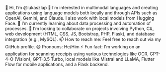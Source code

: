 👋 Hi, I’m @lukaszlap
👀 I’m interested in multimodal languages and creating applications using language models both locally and through APIs such as OpenAI, Gemini, and Claude. I also work with local models from Hugging Face.
🌱 I’m currently learning about data processing and automation of processes.
💞️ I’m looking to collaborate on projects involving Python, C#, web development (HTML, CSS, JS, Bootstrap, PHP, Flask), and database integration (e.g., MySQL).
📫 How to reach me: Feel free to reach out via my GitHub profile.
😄 Pronouns: He/Him
⚡ Fun fact: I'm working on an application for scanning receipts using various technologies like OCR, GPT-4-O (Vision), GPT-3.5 Turbo, local models like Mistral and LLaMA, Flutter Flow for mobile applications, and a Flask backend.
